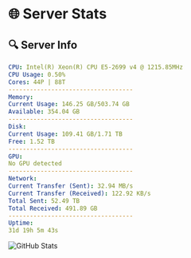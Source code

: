 # 🌐 Server Stats
## 🔍 Server Info
```yaml
CPU: Intel(R) Xeon(R) CPU E5-2699 v4 @ 1215.85MHz
CPU Usage: 0.50%
Cores: 44P | 88T
-----------------------------------
Memory:
Current Usage: 146.25 GB/503.74 GB
Available: 354.04 GB
-----------------------------------
Disk:
Current Usage: 109.41 GB/1.71 TB
Free: 1.52 TB
-----------------------------------
GPU:
No GPU detected
-----------------------------------
Network:
Current Transfer (Sent): 32.94 MB/s
Current Transfer (Received): 122.92 KB/s
Total Sent: 52.49 TB
Total Received: 491.89 GB
-----------------------------------
Uptime:
31d 19h 5m 43s
```
![GitHub Stats](https://img.shields.io/badge/Updated-2025-04-08_16:28:32-blue)
